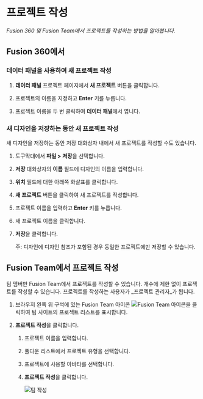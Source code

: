 # 프로젝트 작성

_Fusion 360 및 Fusion Team에서 프로젝트를 작성하는 방법을 알아봅니다._

Fusion 360에서
------------

### 데이터 패널을 사용하여 새 프로젝트 작성

1.  **데이터 패널** 프로젝트 페이지에서 **새 프로젝트** 버튼을 클릭합니다.
    
2.  프로젝트의 이름을 지정하고 **Enter** 키를 누릅니다.
    
3.  프로젝트 이름을 두 번 클릭하여 **데이터 패널**에서 엽니다.
    

### 새 디자인을 저장하는 동안 새 프로젝트 작성

새 디자인을 저장하는 동안 저장 대화상자 내에서 새 프로젝트를 작성할 수도 있습니다.

1.  도구막대에서 **파일 > 저장**을 선택합니다.
    
2.  **저장** 대화상자의 **이름** 필드에 디자인의 이름을 입력합니다.
    
3.  **위치** 필드에 대한 아래쪽 화살표를 클릭합니다.
    
4.  **새 프로젝트** 버튼을 클릭하여 새 프로젝트를 작성합니다.
    
5.  프로젝트 이름을 입력하고 **Enter** 키를 누릅니다.
    
6.  새 프로젝트 이름을 클릭합니다.
    
7.  **저장**을 클릭합니다.
    
    주: 디자인에 디자인 참조가 포함된 경우 동일한 프로젝트에만 저장할 수 있습니다.
    
## Fusion Team에서 프로젝트 작성

팀 멤버만 Fusion Team에서 프로젝트를 작성할 수 있습니다. 개수에 제한 없이 프로젝트를 작성할 수 있습니다. 프로젝트를 작성하는 사용자가 _프로젝트 관리자_가 됩니다.

1.  브라우저 왼쪽 위 구석에 있는 Fusion Team 아이콘 ![Fusion Team 아이콘](https://help.autodesk.com/cloudhelp/KOR/Fusion-Import/images/icon-fusion-team.png)을 클릭하여 팀 사이트의 프로젝트 리스트를 표시합니다.
    
2.  **프로젝트 작성**을 클릭합니다.
    
    1.  프로젝트 이름을 입력합니다.
        
    2.  풀다운 리스트에서 프로젝트 유형을 선택합니다.
        
    3.  프로젝트에 사용할 아바타를 선택합니다.
        
    4.  **프로젝트 작성**을 클릭합니다.
        
        ![팀 작성](https://help.autodesk.com/cloudhelp/KOR/Fusion-Import/images/ft-create-project.gif)
        